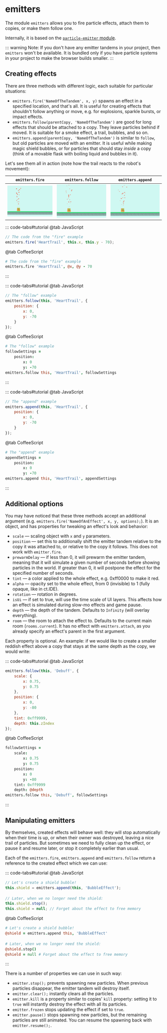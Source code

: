 # emitters

The module `emitters` allows you to fire particle effects, attach them to copies, or make them follow one.

Internally, it is based on the [`particle-emitter` module](https://github.com/pixijs/particle-emitter).

::: warning Note:
If you don't have any emitter tandems in your project, then `emitters` won't be available. It is bundled only if you have particle systems in your project to make the browser builds smaller.
:::

## Creating effects

There are three methods with different logic, each suitable for particular situations:

* `emitters.fire('NameOfTheTandem', x, y)` spawns an effect in a specified location, and that's all. It is useful for creating effects that shouldn't follow anything or move, e.g. for explosions, sparkle bursts, or impact effects.
* `emitters.follow(parentCopy, 'NameOfTheTandem')` are good for long effects that should be attached to a copy. They leave particles behind if moved. It is suitable for a smoke effect, a trail, bubbles, and so on.
* `emitters.append(parentCopy, 'NameOfTheTandem')` is similar to `follow`, but old particles are moved with an emitter. It is useful while making magic shield bubbles, or for particles that should stay *inside* a copy (think of a movable flask with boiling liquid and bubbles in it).

Let's see them all in action (note how the trail reacts to the robot's movement):

`emitters.fire` | `emitters.follow` | `emitters.append`
-|-|-
![](./images/emittersFire.gif) | ![](./images/emittersFollow.gif) | ![](./images/emittersAppend.gif)

::: code-tabs#tutorial
@tab JavaScript
```js
// The code from the "fire" example
emitters.fire('HeartTrail', this.x, this.y - 70);
```
@tab CoffeeScript
```coffee
# The code from the "fire" example
emitters.fire 'HeartTrail', @x, @y - 70
```
:::

::: code-tabs#tutorial
@tab JavaScript
```js
// The "follow" example
emitters.follow(this, 'HeartTrail', {
    position: {
        x: 0,
        y: -70
    }
});
```
@tab CoffeeScript
```coffee
# The "follow" example
followSettings =
    position:
        x: 0
        y: -70
emitters.follow this, 'HeartTrail', followSettings
```
:::

::: code-tabs#tutorial
@tab JavaScript
```js
// The "append" example
emitters.append(this, 'HeartTrail', {
    position: {
        x: 0,
        y: -70
    }
});
```
@tab CoffeeScript
```coffee
# The "append" example
appendSettings =
    position:
        x: 0
        y: -70
emitters.append this, 'HeartTrail', appendSettings
```
:::

## Additional options

You may have noticed that these three methods accept an additional argument (e.g. `emitters.fire('NameOfAnEffect', x, y, options);`). It is an object, and has properties for tweaking an effect's look and behavior:

* `scale` — scaling object with `x` and `y` parameters.
* `position` — set this to additionally shift the emitter tandem relative to the copy it was attached to, or relative to the copy it follows. This does not work with `emitter.fire`.
* `prewarmDelay` — if less than 0, it will prewarm the emitter tandem, meaning that it will simulate a given number of seconds before showing particles in the world. If greater than 0, it will postpone the effect for the specified number of seconds.
* `tint` — a color applied to the whole effect, e.g. 0xff0000 to make it red.
* `alpha` — opacity set to the whole effect, from 0 (invisible) to 1 (fully opaque, like in ct.IDE).
* `rotation` — rotation in degrees.
* `isUi` — if set to true, will use the time scale of UI layers. This affects how an effect is simulated during slow-mo effects and game pause.
* `depth` — the depth of the tandem. Defaults to `Infinity` (will overlay everything).
* `room` — the room to attach the effect to. Defaults to the current main room (`rooms.current`). It has no effect with `emitters.attach`, as you already specify an effect's parent in the first argument.

Each property is optional. An example: if we would like to create a smaller reddish effect above a copy that stays at the same depth as the copy, we would write:

::: code-tabs#tutorial
@tab JavaScript
```js
emitters.follow(this, 'Debuff', {
    scale: {
        x: 0.75,
        y: 0.75
    },
    position: {
        x: 0,
        y: -80
    },
    tint: 0xff9999,
    depth: this.zIndex
});
```
@tab CoffeeScript
```coffee
followSettings =
    scale:
        x: 0.75
        y: 0.75
    position:
        x: 0
        y: -80
    tint: 0xff9999
    depth: @depth
emitters.follow this, 'Debuff', followSettings
```
:::

## Manipulating emitters

By themselves, created effects will behave well: they will stop automatically when their time is up, or when their owner was destroyed, leaving a nice trail of particles. But sometimes we need to fully clean up the effect, or pause it and resume later, or stop it completely earlier than usual.

Each of the `emitters.fire`, `emitters.append` and `emitters.follow` return a reference to the created effect which we can use:

::: code-tabs#tutorial
@tab JavaScript
```js
// Let's create a shield bubble!
this.shield = emitters.append(this, 'BubbleEffect');

// Later, when we no longer need the shield:
this.shield.stop();
this.shield = null; // Forget about the effect to free memory
```
@tab CoffeeScript
```coffee
# Let's create a shield bubble!
@shield = emitters.append this, 'BubbleEffect'

# Later, when we no longer need the shield:
@shield.stop()
@shield = null # Forget about the effect to free memory
```
:::

There is a number of properties we can use in such way:

* `emitter.stop();` prevents spawning new particles. When previous particles disappear, the emitter tandem will destroy itself.
* `emitter.clear();` instantly clears all the particles.
* `emitter.kill` is a property similar to copies' `kill` property: setting it to `true` will instantly destroy the effect with all its particles.
* `emitter.frozen` stops updating the effect if set to `true`.
* `emitter.pause()` stops spawning new particles, but the remaining particles are still animated. You can resume the spawning back with `emitter.resume();`.
